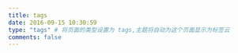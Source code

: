 ```yaml
---
title: tags
date: 2016-09-15 10:30:59
type: "tags" # 将页面的类型设置为 tags,主题将自动为这个页面显示为标签云
comments: false
---
```

